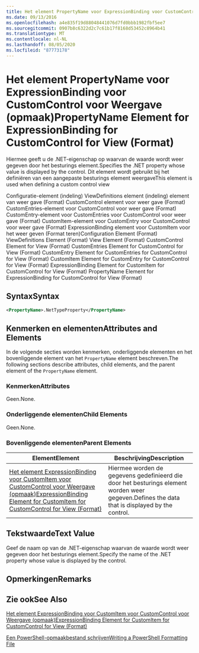 ```yaml
---
title: Het element PropertyName voor ExpressionBinding voor CustomControl voor weer gave (indeling) | Microsoft Docs
ms.date: 09/13/2016
ms.openlocfilehash: a4e835f19d88048441076d7fd0bbb1982fbf5ee7
ms.sourcegitcommit: 0907b8c6322d2c7c61b17f8168d53452c8964b41
ms.translationtype: MT
ms.contentlocale: nl-NL
ms.lasthandoff: 08/05/2020
ms.locfileid: "87773178"
---
```

# <a name="propertyname-element-for-expressionbinding-for-customcontrol-for-view-format"></a><span data-ttu-id="9e0a3-102">Het element PropertyName voor ExpressionBinding voor CustomControl voor Weergave (opmaak)</span><span class="sxs-lookup"><span data-stu-id="9e0a3-102">PropertyName Element for ExpressionBinding for CustomControl for View (Format)</span></span>

<span data-ttu-id="9e0a3-103">Hiermee geeft u de .NET-eigenschap op waarvan de waarde wordt weer gegeven door het besturings element.</span><span class="sxs-lookup"><span data-stu-id="9e0a3-103">Specifies the .NET property whose value is displayed by the control.</span></span> <span data-ttu-id="9e0a3-104">Dit element wordt gebruikt bij het definiëren van een aangepaste besturings element weergave</span><span class="sxs-lookup"><span data-stu-id="9e0a3-104">This element is used when defining a custom control view</span></span>

<span data-ttu-id="9e0a3-105">Configuratie-element (indeling) ViewDefinitions element (indeling) element van weer gave (Format) CustomControl element voor weer gave (Format) CustomEntries-element voor CustomControl voor weer gave (Format) CustomEntry-element voor CustomEntries voor CustomControl voor weer gave (Format) CustomItem-element voor CustomEntry voor CustomControl voor weer gave (Format) ExpressionBinding element voor CustomItem voor het weer geven (Format teren)</span><span class="sxs-lookup"><span data-stu-id="9e0a3-105">Configuration Element (Format) ViewDefinitions Element (Format) View Element (Format) CustomControl Element for View (Format) CustomEntries Element for CustomControl for View (Format) CustomEntry Element for CustomEntries for CustomControl for View (Format) CustomItem Element for CustomEntry for CustomControl for View (Format) ExpressionBinding Element for CustomItem for CustomControl for View (Format) PropertyName Element for ExpressionBinding for CustomControl for View (Format)</span></span>

## <a name="syntax"></a><span data-ttu-id="9e0a3-106">Syntax</span><span class="sxs-lookup"><span data-stu-id="9e0a3-106">Syntax</span></span>

```xml
<PropertyName>.NetTypeProperty</PropertyName>
```

## <a name="attributes-and-elements"></a><span data-ttu-id="9e0a3-107">Kenmerken en elementen</span><span class="sxs-lookup"><span data-stu-id="9e0a3-107">Attributes and Elements</span></span>

<span data-ttu-id="9e0a3-108">In de volgende secties worden kenmerken, onderliggende elementen en het bovenliggende element van het `PropertyName` element beschreven.</span><span class="sxs-lookup"><span data-stu-id="9e0a3-108">The following sections describe attributes, child elements, and the parent element of the `PropertyName` element.</span></span>

### <a name="attributes"></a><span data-ttu-id="9e0a3-109">Kenmerken</span><span class="sxs-lookup"><span data-stu-id="9e0a3-109">Attributes</span></span>

<span data-ttu-id="9e0a3-110">Geen.</span><span class="sxs-lookup"><span data-stu-id="9e0a3-110">None.</span></span>

### <a name="child-elements"></a><span data-ttu-id="9e0a3-111">Onderliggende elementen</span><span class="sxs-lookup"><span data-stu-id="9e0a3-111">Child Elements</span></span>

<span data-ttu-id="9e0a3-112">Geen.</span><span class="sxs-lookup"><span data-stu-id="9e0a3-112">None.</span></span>

### <a name="parent-elements"></a><span data-ttu-id="9e0a3-113">Bovenliggende elementen</span><span class="sxs-lookup"><span data-stu-id="9e0a3-113">Parent Elements</span></span>

|<span data-ttu-id="9e0a3-114">Element</span><span class="sxs-lookup"><span data-stu-id="9e0a3-114">Element</span></span>|<span data-ttu-id="9e0a3-115">Beschrijving</span><span class="sxs-lookup"><span data-stu-id="9e0a3-115">Description</span></span>|
|-------------|-----------------|
|[<span data-ttu-id="9e0a3-116">Het element ExpressionBinding voor CustomItem voor CustomControl voor Weergave (opmaak)</span><span class="sxs-lookup"><span data-stu-id="9e0a3-116">ExpressionBinding Element for CustomItem for CustomControl for View (Format)</span></span>](./expressionbinding-element-for-customitem-for-customcontrol-for-view-format.md)|<span data-ttu-id="9e0a3-117">Hiermee worden de gegevens gedefinieerd die door het besturings element worden weer gegeven.</span><span class="sxs-lookup"><span data-stu-id="9e0a3-117">Defines the data that is displayed by the control.</span></span>|

## <a name="text-value"></a><span data-ttu-id="9e0a3-118">Tekstwaarde</span><span class="sxs-lookup"><span data-stu-id="9e0a3-118">Text Value</span></span>

<span data-ttu-id="9e0a3-119">Geef de naam op van de .NET-eigenschap waarvan de waarde wordt weer gegeven door het besturings element.</span><span class="sxs-lookup"><span data-stu-id="9e0a3-119">Specify the name of the .NET property whose value is displayed by the control.</span></span>

## <a name="remarks"></a><span data-ttu-id="9e0a3-120">Opmerkingen</span><span class="sxs-lookup"><span data-stu-id="9e0a3-120">Remarks</span></span>

## <a name="see-also"></a><span data-ttu-id="9e0a3-121">Zie ook</span><span class="sxs-lookup"><span data-stu-id="9e0a3-121">See Also</span></span>

[<span data-ttu-id="9e0a3-122">Het element ExpressionBinding voor CustomItem voor CustomControl voor Weergave (opmaak)</span><span class="sxs-lookup"><span data-stu-id="9e0a3-122">ExpressionBinding Element for CustomItem for CustomControl for View (Format)</span></span>](./expressionbinding-element-for-customitem-for-customcontrol-for-view-format.md)

[<span data-ttu-id="9e0a3-123">Een PowerShell-opmaakbestand schrijven</span><span class="sxs-lookup"><span data-stu-id="9e0a3-123">Writing a PowerShell Formatting File</span></span>](./writing-a-powershell-formatting-file.md)
